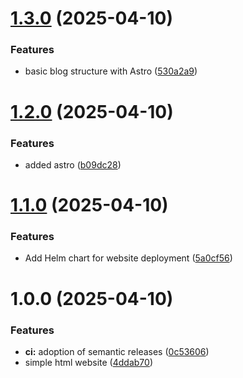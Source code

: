 # [1.3.0](https://github.com/johnburbridge/johnburbridge_com/compare/v1.2.0...v1.3.0) (2025-04-10)


### Features

* basic blog structure with Astro ([530a2a9](https://github.com/johnburbridge/johnburbridge_com/commit/530a2a99e580c27fac43ee16904c8222a8d9691a))

# [1.2.0](https://github.com/johnburbridge/johnburbridge_com/compare/v1.1.0...v1.2.0) (2025-04-10)


### Features

* added astro ([b09dc28](https://github.com/johnburbridge/johnburbridge_com/commit/b09dc28640eed0ad21c04038664da3f7e2d460d0))

# [1.1.0](https://github.com/johnburbridge/johnburbridge_com/compare/v1.0.0...v1.1.0) (2025-04-10)


### Features

* Add Helm chart for website deployment ([5a0cf56](https://github.com/johnburbridge/johnburbridge_com/commit/5a0cf56a9f8c4f2b986a276d4dbfb6903d9b8c02))

# 1.0.0 (2025-04-10)


### Features

* **ci:** adoption of semantic releases ([0c53606](https://github.com/johnburbridge/johnburbridge_com/commit/0c53606b551ed29dbc3aa2e4594c3382c16cdaf7))
* simple html website ([4ddab70](https://github.com/johnburbridge/johnburbridge_com/commit/4ddab705c903828e2e5f395cb9f910395f31a5cd))
